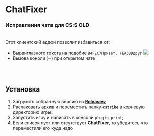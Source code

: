 # ChatFixer
### Исправления чата для CS:S OLD<br><br>

Этот клиентский аддон позволит избавиться от:
* Вырвиглазного текста на подобие `B4FEC7Привет, FEA3BDдруг` <img src="https://i.imgur.com/doSOyuc.png" />
* Вызова коноли (~) при открытом чате

<br><br>
## Установка
1. Загрузить собранную версию из **[Releases](https://github.com/deathscore13/ChatFixer/releases)**;
2. Распаковать архив и переместить папку **`cstrike`** в корневую директорию игры;
3. Запустить игру и написать в консоли `plugin_print`;
4. Если список пуст или отсутствует **ChatFixer**, то убедитесь что переместили его куда надо
